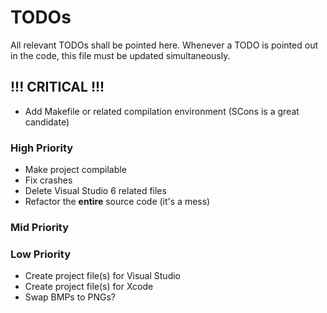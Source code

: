 # TODOs
All relevant TODOs shall be pointed here.
Whenever a TODO is pointed out in the code, this file must be updated simultaneously.

## !!! CRITICAL !!!
- Add Makefile or related compilation environment (SCons is a great candidate)

### High Priority
- Make project compilable
- Fix crashes
- Delete Visual Studio 6 related files
- Refactor the **entire** source code (it's a mess)

### Mid Priority

### Low Priority
- Create project file(s) for Visual Studio
- Create project file(s) for Xcode
- Swap BMPs to PNGs?
